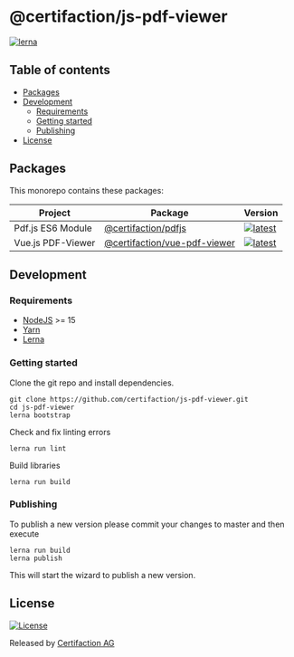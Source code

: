 # @certifaction/js-pdf-viewer

[![lerna][lerna]][lerna-url]

## Table of contents

* [Packages](#packages)
* [Development](#development)
  * [Requirements](#requirements)
  * [Getting started](#getting-started)
  * [Publishing](#publishing)
* [License](#license)

## Packages

This monorepo contains these packages:

| Project | Package | Version |
|---|---|---|
| Pdf.js ES6 Module | [@certifaction/pdfjs](https://github.com/certifaction/js-pdf-viewer/tree/main/packages/pdfjs) | [![latest](https://img.shields.io/npm/v/@certifaction/pdfjs/latest.svg)](https://npmjs.com/package/@certifaction/pdfjs) |
| Vue.js PDF-Viewer | [@certifaction/vue-pdf-viewer](https://github.com/certifaction/js-pdf-viewer/tree/main/packages/vue-pdf-viewer) | [![latest](https://img.shields.io/npm/v/@certifaction/vue-pdf-viewer/latest.svg)](https://npmjs.com/package/@certifaction/vue-pdf-viewer) |

## Development

### Requirements

* [NodeJS](https://nodejs.org) >= 15
* [Yarn](https://yarnpkg.com)
* [Lerna](https://lerna.js.org)

### Getting started

Clone the git repo and install dependencies.
```shell script
git clone https://github.com/certifaction/js-pdf-viewer.git
cd js-pdf-viewer
lerna bootstrap
```

Check and fix linting errors
```shell script
lerna run lint
```

Build libraries
```shell script
lerna run build
```

### Publishing

To publish a new version please commit your changes to master and then execute

```shell script
lerna run build
lerna publish
```

This will start the wizard to publish a new version.

## License

[![License](https://img.shields.io/badge/license-MIT-blue.svg)](https://github.com/certifaction/js-pdf-viewer/blob/master/LICENSE)

Released by [Certifaction AG](https://certifaction.com)

[lerna]: https://img.shields.io/badge/maintained%20with-lerna-cc00ff.svg
[lerna-url]: https://lerna.js.org/
